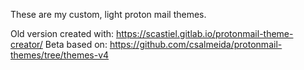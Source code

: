 
These are my custom, light proton mail themes.

Old version created with: https://scastiel.gitlab.io/protonmail-theme-creator/
Beta based on: https://github.com/csalmeida/protonmail-themes/tree/themes-v4  

